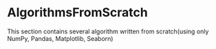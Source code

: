 # AlgorithmsFromScratch
This section contains several algorithm written from scratch(using only NumPy, Pandas, Matplotlib, Seaborn)
